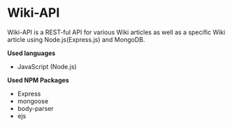 # Wiki-API

Wiki-API is a REST-ful API for various Wiki articles as well as a specific Wiki article using Node.js(Express.js) and MongoDB.

**Used languages**
* JavaScript  (Node.js)

**Used NPM Packages**
*  Express
*  mongoose
* body-parser
* ejs